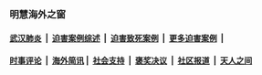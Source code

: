 
### 明慧海外之窗

####  [武汉肺炎](indexes/365.md?t=05172101) &nbsp;|&nbsp;  [迫害案例综述](indexes/328.md?t=05172101) &nbsp;|&nbsp; [迫害致死案例](indexes/277.md?t=05172101)  &nbsp;|&nbsp; [更多迫害案例](indexes/81.md?t=05172101)  &nbsp;|&nbsp; 
####  [时事评论](indexes/19.md?t=05172101) &nbsp;|&nbsp; [海外简讯](indexes/245.md?t=05172101)&nbsp;|&nbsp;  [社会支持](indexes/140.md?t=05172101) &nbsp;|&nbsp; [褒奖决议](indexes/282.md?t=05172101) &nbsp;|&nbsp; [社区报道](indexes/91.md?t=05172101)  &nbsp;|&nbsp; [天人之间](indexes/78.md?t=05172101) 

